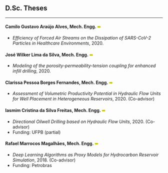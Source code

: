 ## D.Sc. Theses
---

#### Camilo Gustavo Araújo Alves, Mech. Engg. <span style="color:rgb(200,200,0);"> &#10144; </span>
- *Efficiency of Forced Air Streams on the Dissipation of SARS-CoV-2 Particles in Healthcare Environments*, 2020.

#### José Wilker Lima da Silva, Mech. Engg. <span style="color:rgb(200,200,0);"> &#10144; </span>
- *Modeling of the porosity-permeability-tension coupling for enhanced infill drilling*, 2020.

#### Clarissa Pessoa Borges Fernandes, Mech. Engg. <span style="color:rgb(200,200,0);"> &#10144; </span>
- *Assessment of Volumetric Productivity Potential in Hydraulic Flow Units for Well Placement in Heterogeneous Reservoirs*, 2020. (Co-advisor)

#### Iasmim Cristina da Silva Freitas, Mech. Engg. <span style="color:rgb(200,200,0);"> &#10144; </span>
- *Directional Oilwell Drilling based on Hydraulic Flow Units*, 2020. (Co-advisor)
- Funding: UFPB (partial)

#### Rafael Marrocos Magalhães, Mech. Engg. <span style="color:rgb(200,200,0);"> &#10144; </span>
- *Deep Learning Algorithms as Proxy Models for Hydrocarbon Reservoir Simulation*, 2018. (Co-advisor)
- Funding: Petrobras
